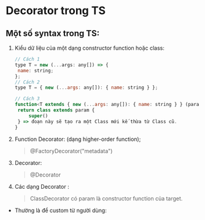 # Decorator trong TS

## Một số syntax trong TS:

1. Kiểu dữ liệu của một dạng constructor function hoặc class:

   ```js
   // Cách 1
   type T = new (...args: any[]) => {
    name: string;
   };
   // Cách 2
   type T = { new (...args: any[]): { name: string } };

   // Cách 3
   function<T extends { new (...args: any[]): { name: string } } (param: T){
    return class extends param {
        super()
    } => đoạn này sẽ tạo ra một Class mới kế thừa từ Class cũ.
   }
   ```

2. Function Decorator: (dạng higher-order function);
   > @FactoryDecorator("metadata")
3. Decorator:
   > @Decorator
4. Các dạng Decorator :
   > ClassDecorator có param là constructor function của target.

- Thường là để custom từ người dùng:

  ```js

  ```
